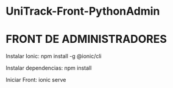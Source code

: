 # UniTrack-Front-PythonAdmin
# FRONT DE ADMINISTRADORES
Instalar Ionic:
npm install -g @ionic/cli

Instalar dependencias:
npm install

Iniciar Front:
ionic serve

